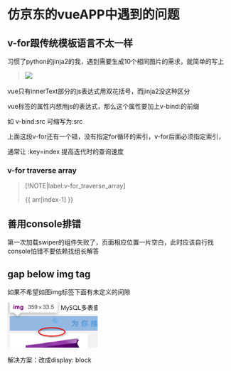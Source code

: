 # 仿京东的vueAPP中遇到的问题

## v-for跟传统模板语言不太一样

习惯了python的jinja2的我，遇到需要生成10个相同图片的需求，就简单的写上

> <div v-for="item in items"><img src="{{ item.src }}"></div>

vue只有innerText部分的js表达式用双花括号，而jinja2没这种区分

vue标签的属性内想用js的表达式，那么这个属性要加上v-bind:的前缀

如 v-bind:src 可缩写为:src

上面这段v-for还有一个错，没有指定for循环的索引，v-for后面必须指定索引，

通常让 :key=index 提高迭代时的查询速度

### v-for traverse array

> [!NOTE|label:v-for_traverse_array]
> <div v-for="index in arr.length" :key=index>{{ arr[index-1] }}</div>

## 善用console排错

第一次加载swiper的组件失败了，页面相应位置一片空白，此时应该自行找console怕错不要依赖找组长解答

## gap below img tag

如果不希望如图img标签下面有未定义的间隙

![gap-below-img](gap-below-img.png "gap-below-img")

解决方案：改成display: block